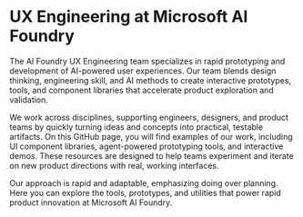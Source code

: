# UX Engineering at Microsoft AI Foundry

The AI Foundry UX Engineering team specializes in rapid prototyping and development of AI-powered user experiences. 
Our team blends design thinking, engineering skill, and AI methods to create interactive prototypes, tools, and component libraries that accelerate product exploration and validation.

We work across disciplines, supporting engineers, designers, and product teams by quickly turning ideas and concepts into practical, testable artifacts. 
On this GitHub page, you will find examples of our work, including UI component libraries, agent-powered prototyping tools, and interactive demos. 
These resources are designed to help teams experiment and iterate on new product directions with real, working interfaces.

Our approach is rapid and adaptable, emphasizing doing over planning.
Here you can explore the tools, prototypes, and utilities that power rapid product innovation at Microsoft AI Foundry.
